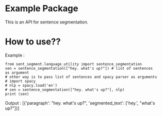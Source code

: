 # Example Package
This is an API for sentence segmentation.



# How to use??
Example :

    from sent_segment.language_utility import sentence_segmentation
    sen = sentence_segmentation(["hey. what's up?"]) # list of sentences as argument
    # other way is to pass list of sentences and spacy parser as arguments
    # import spacy
    # nlp = spacy.load('en')
    # sen = sentence_segmentation(["hey. what's up?"], nlp)
    print (sen)


Output :
[{'paragraph': "hey. what's up?", 'segmented_text': ['hey.', "what's up?"]}]
